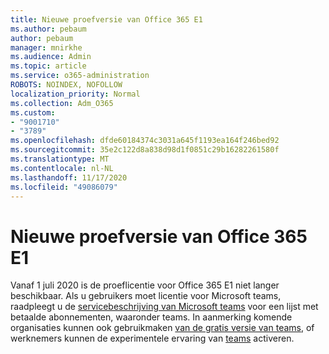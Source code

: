 ```yaml
---
title: Nieuwe proefversie van Office 365 E1
ms.author: pebaum
author: pebaum
manager: mnirkhe
ms.audience: Admin
ms.topic: article
ms.service: o365-administration
ROBOTS: NOINDEX, NOFOLLOW
localization_priority: Normal
ms.collection: Adm_O365
ms.custom:
- "9001710"
- "3789"
ms.openlocfilehash: dfde60184374c3031a645f1193ea164f246bed92
ms.sourcegitcommit: 35e2c122d8a838d98d1f0851c29b16282261580f
ms.translationtype: MT
ms.contentlocale: nl-NL
ms.lasthandoff: 11/17/2020
ms.locfileid: "49086079"
---
```

# <a name="new-office-365-e1-trial"></a>Nieuwe proefversie van Office 365 E1

Vanaf 1 juli 2020 is de proeflicentie voor Office 365 E1 niet langer beschikbaar. Als u gebruikers moet licentie voor Microsoft teams, raadpleegt u de [servicebeschrijving van Microsoft teams](https://docs.microsoft.com/office365/servicedescriptions/teams-service-description) voor een lijst met betaalde abonnementen, waaronder teams. In aanmerking komende organisaties kunnen ook gebruikmaken [van de gratis versie van teams](https://support.office.com/article/Welcome-to-Microsoft-Teams-free-6d79a648-6913-4696-9237-ed13de64ae3c), of werknemers kunnen de experimentele ervaring van [teams](https://docs.microsoft.com/MicrosoftTeams/teams-exploratory) activeren.
